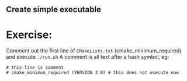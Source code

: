
## Create simple executable

# Exercise:

Comment out the first line of `CMakeLists.txt` (cmake_minimum_required) and execute `./run.sh`
A comment is all text after a hash symbol, eg:

```
# this line is comment
# cmake_minimum_required (VERSION 3.0) # this does not execute now
```
